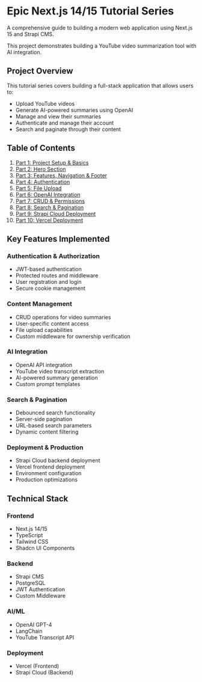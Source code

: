 # Epic Next.js 14/15 Tutorial Series

A comprehensive guide to building a modern web application using Next.js 15 and Strapi CMS. 

This project demonstrates building a YouTube video summarization tool with AI integration.

## Project Overview

This tutorial series covers building a full-stack application that allows users to:
- Upload YouTube videos
- Generate AI-powered summaries using OpenAI
- Manage and view their summaries
- Authenticate and manage their account
- Search and paginate through their content

## Table of Contents

1. [Part 1: Project Setup & Basics](https://strapi.io/blog/epic-next-js-14-tutorial-learn-next-js-by-building-a-real-life-project-part-1-2)
2. [Part 2: Hero Section](https://strapi.io/blog/epic-next-js-14-tutorial-part-2-building-out-the-home-page)
3. [Part 3: Features, Navigation & Footer](https://strapi.io/blog/epic-next-js-14-tutorial-learn-next-js-by-building-a-real-life-project-part-3)
4. [Part 4: Authentication](https://strapi.io/blog/epic-next-js-14-tutorial-part-4-how-to-handle-login-and-authentication-in-next-js)
5. [Part 5: File Upload](https://strapi.io/blog/epic-next-js-14-tutorial-part-5-file-upload-using-server-actions)
6. [Part 6: OpenAI Integration](https://strapi.io/blog/epic-next-js-14-tutorial-part-6-create-video-summary-with-next-js-and-open-ai)
7. [Part 7: CRUD & Permissions](https://strapi.io/blog/epic-next-js-14-tutorial-part-7-next-js-and-strapi-crud-permissions)
8. [Part 8: Search & Pagination](https://strapi.io/blog/epic-next-js-14-tutorial-part-8-search-and-pagination-in-next-js)
9. [Part 9: Strapi Cloud Deployment](https://strapi.io/blog/epic-next-js-14-tutorial-part-9-backend-deployment-to-strapi-cloud)
10. [Part 10: Vercel Deployment](https://strapi.io/blog/epic-next-js-14-tutorial-part-10-frontend-deployment-to-vercel)

## Key Features Implemented

### Authentication & Authorization
- JWT-based authentication
- Protected routes and middleware
- User registration and login
- Secure cookie management

### Content Management
- CRUD operations for video summaries
- User-specific content access
- File upload capabilities
- Custom middleware for ownership verification

### AI Integration
- OpenAI API integration
- YouTube video transcript extraction
- AI-powered summary generation
- Custom prompt templates

### Search & Pagination
- Debounced search functionality
- Server-side pagination
- URL-based search parameters
- Dynamic content filtering

### Deployment & Production
- Strapi Cloud backend deployment
- Vercel frontend deployment
- Environment configuration
- Production optimizations

## Technical Stack

### Frontend
- Next.js 14/15
- TypeScript
- Tailwind CSS
- Shadcn UI Components

### Backend
- Strapi CMS
- PostgreSQL
- JWT Authentication
- Custom Middleware

### AI/ML
- OpenAI GPT-4
- LangChain
- YouTube Transcript API

### Deployment
- Vercel (Frontend)
- Strapi Cloud (Backend)
